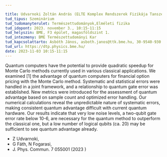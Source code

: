 ```yaml
---

title: Udvarnoki Zoltán András (ELTE Komplex Rendszerek Fizikája Tanszék) Monte Carlo option pricing on quantum computers is a quantum advantage achievable?
tud_tipus: Szeminárium
tud_tudomanyterulet: Természettudományok,Elméleti fizika 
tud_idopont: 2023. november 3., 10:15-11:15
tud_helyszin: BME, F3 épület, magasföldszint 1.
tud_intezmeny: BME Természettudományi Kar 
tud_kapcsolattarto: Asbóth János, asboth.janos@ttk.bme.hu, 30-9540-930
tud_url: https://dtp.physics.bme.hu/
date: 2023-11-03 10:15-11:15
---
```

Quantum computers have the potential to provide quadratic speedup for Monte Carlo methods currently used in various classical applications. We examined [1] the advantage of quantum computers for financial option pricing with the Monte Carlo method. Systematic and statistical errors were handled in a joint framework, and a relationship to quantum gate error was established. New metrics were introduced for the assessment of quantum advantage based on sample count and optimized error handling.  Our numerical calculations reveal the unpredictable nature of systematic errors, making consistent quantum advantage difficult with current quantum hardware. Our results indicate that very low noise levels, a two-qubit gate error rate below 10-6, are necessary for the quantum method to outperform the classical one, but a low number of logical qubits (ca. 20) may be sufficient to see quantum advantage already.

- Z Udvarnoki,
- G Fáth, N Fogarasi,
- J. Phys. Commun. 7 055001 (2023 )
